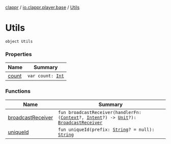 [clappr](../../index.md) / [io.clappr.player.base](../index.md) / [Utils](./index.md)

# Utils

`object Utils`

### Properties

| Name | Summary |
|---|---|
| [count](count.md) | `var count: `[`Int`](https://kotlinlang.org/api/latest/jvm/stdlib/kotlin/-int/index.html) |

### Functions

| Name | Summary |
|---|---|
| [broadcastReceiver](broadcast-receiver.md) | `fun broadcastReceiver(handlerFn: (`[`Context`](https://developer.android.com/reference/android/content/Context.html)`?, `[`Intent`](https://developer.android.com/reference/android/content/Intent.html)`?) -> `[`Unit`](https://kotlinlang.org/api/latest/jvm/stdlib/kotlin/-unit/index.html)`?): `[`BroadcastReceiver`](https://developer.android.com/reference/android/content/BroadcastReceiver.html) |
| [uniqueId](unique-id.md) | `fun uniqueId(prefix: `[`String`](https://kotlinlang.org/api/latest/jvm/stdlib/kotlin/-string/index.html)`? = null): `[`String`](https://kotlinlang.org/api/latest/jvm/stdlib/kotlin/-string/index.html) |
